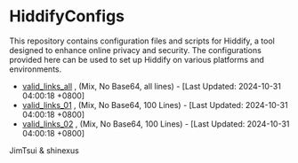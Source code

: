 # HiddifyConfigs

This repository contains configuration files and scripts for Hiddify, a tool designed to enhance online privacy and security. The configurations provided here can be used to set up Hiddify on various platforms and environments.

<!-- AUTO: VALID_LINKS_TIMESTAMP -->
- [valid_links_all](https://raw.githubusercontent.com/shinexus/LearnToProgram/refs/heads/master/HiddifyConfigsCLI/bin/Debug/net8.0/valid_links.txt) , (Mix, No Base64, all lines) - [Last Updated: 2024-10-31 04:00:18 +0800]
- [valid_links_01](https://raw.githubusercontent.com/shinexus/LearnToProgram/refs/heads/master/HiddifyConfigsCLI/bin/Debug/net8.0/valid_links_01.txt) , (Mix, No Base64, 100 Lines) - [Last Updated: 2024-10-31 04:00:18 +0800]
- [valid_links_02](https://raw.githubusercontent.com/shinexus/LearnToProgram/refs/heads/master/HiddifyConfigsCLI/bin/Debug/net8.0/valid_links_02.txt) , (Mix, No Base64, 100 Lines) - [Last Updated: 2024-10-31 04:00:18 +0800]
<!-- END AUTO -->

JimTsui & shinexus

